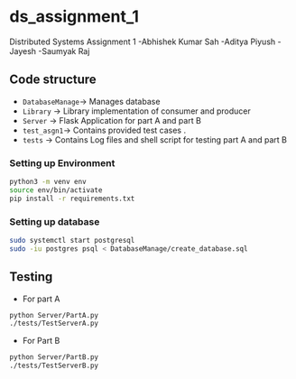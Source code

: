 # ds_assignment_1

Distributed Systems Assignment 1 
-Abhishek Kumar Sah
-Aditya Piyush
-Jayesh
-Saumyak Raj

## Code structure
* `DatabaseManage`-> Manages database
* `Library` -> Library implementation of consumer and producer
* `Server` -> Flask Application for part A and part B
* `test_asgn1`-> Contains provided test cases .
* `tests` -> Contains Log files and shell script for testing part A and part B


### Setting up Environment
```bash
python3 -m venv env
source env/bin/activate
pip install -r requirements.txt
```

### Setting up database
```bash
sudo systemctl start postgresql
sudo -iu postgres psql < DatabaseManage/create_database.sql
```

## Testing
* For part A
```bash
python Server/PartA.py
./tests/TestServerA.py
```

* For Part B
```bash
python Server/PartB.py
./tests/TestServerB.py
```
    